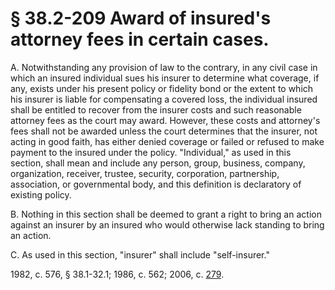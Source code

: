 # § 38.2-209 Award of insured's attorney fees in certain cases.

<p>A. Notwithstanding any provision of law to the contrary, in any civil case in which an insured individual sues his insurer to determine what coverage, if any, exists under his present policy or fidelity bond or the extent to which his insurer is liable for compensating a covered loss, the individual insured shall be entitled to recover from the insurer costs and such reasonable attorney fees as the court may award. However, these costs and attorney's fees shall not be awarded unless the court determines that the insurer, not acting in good faith, has either denied coverage or failed or refused to make payment to the insured under the policy. "Individual," as used in this section, shall mean and include any person, group, business, company, organization, receiver, trustee, security, corporation, partnership, association, or governmental body, and this definition is declaratory of existing policy.</p><p>B. Nothing in this section shall be deemed to grant a right to bring an action against an insurer by an insured who would otherwise lack standing to bring an action.</p><p>C. As used in this section, "insurer" shall include "self-insurer."</p><p>1982, c. 576, § 38.1-32.1; 1986, c. 562; 2006, c. <a href='http://lis.virginia.gov/cgi-bin/legp604.exe?061+ful+CHAP0279'>279</a>.</p>